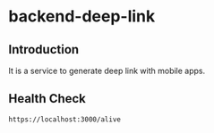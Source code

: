 # backend-deep-link

## Introduction

It is a service to generate deep link with mobile apps.

## Health Check

```
https://localhost:3000/alive
```
